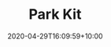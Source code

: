 ---
title: "Park Kit"
intro: "Landing page for Bliss' Holiday Park product."
date: 2020-04-29T16:09:59+10:00
draft: false
logo: parkkit.svg
layout: case-study
website: "https://www.park-kit.co.uk/"
---